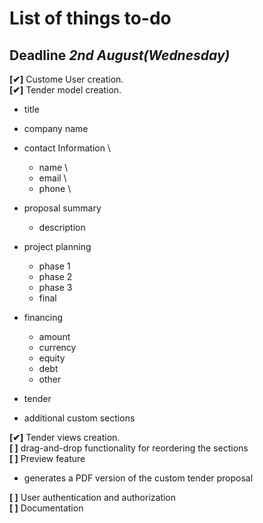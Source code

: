 # List of things to-do
## Deadline *2nd August(Wednesday)*

**[✔]** Custome User creation. \
**[✔]** Tender model creation.
- title
- company name
- contact Information \
    - name \
    - email \
    - phone \
- proposal summary
    - description
- project planning
    - phase 1
    - phase 2
    - phase 3
    - final 

- financing
    - amount
    - currency
    - equity
    - debt
    - other
- tender 
- additional custom sections

**[✔]** Tender views creation. \
**[ ]** drag-and-drop functionality for reordering the sections \
**[ ]** Preview feature
-  generates a PDF version of the custom tender
proposal

**[ ]** User authentication and authorization \
**[ ]** Documentation 